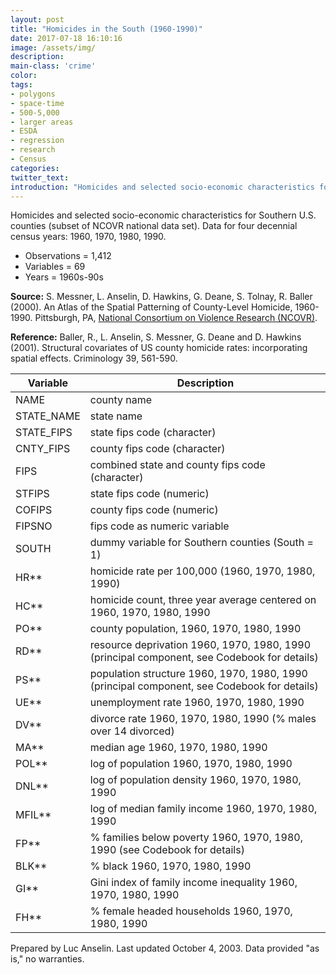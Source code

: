 ```yaml
---
layout: post
title: "Homicides in the South (1960-1990)"
date: 2017-07-18 16:10:16
image: /assets/img/
description:
main-class: 'crime'
color:
tags:
- polygons
- space-time
- 500-5,000
- larger areas
- ESDA
- regression
- research
- Census
categories:
twitter_text:
introduction: "Homicides and selected socio-economic characteristics for continental U.S. counties (1960-1990). "
---
```


<script>
var map = L.map('map');
L.tileLayer('https://api.tiles.mapbox.com/v4/{id}/{z}/{x}/{y}.png?access_token=pk.eyJ1IjoibWFwYm94IiwiYSI6ImNpejY4NXVycTA2emYycXBndHRqcmZ3N3gifQ.rJcFIG214AriISLbB6B5aw', { <!--this is the URL for the natregimes Geojson-->
maxZoom: 18,
attribution: 'Map data &copy; <a href="http://openstreetmap.org">OpenStreetMap</a> contributors, ' +
'<a href="http://creativecommons.org/licenses/by-sa/2.0/">CC-BY-SA</a>, ' +
'Imagery © <a href="http://mapbox.com">Mapbox</a>',
id: 'mapbox.light'
}).addTo(map);

map.scrollWheelZoom.disable();
map.touchZoom.disable();
var enableMapInteraction = function () {
map.scrollWheelZoom.enable();
map.touchZoom.enable();
}
$('#map').on('click touch', enableMapInteraction);

// load GeoJSON from an external file
// load GeoJSON from an external file
$.getJSON("../data/south.geojson",function(data){
// add GeoJSON layer to the map once the file is loaded
var json = L.geoJson(data);
json.addTo(map);
map.fitBounds(json.getBounds());
});

</script>

Homicides and selected socio-economic characteristics for Southern U.S. counties (subset of NCOVR national data set). Data for four decennial census years: 1960, 1970, 1980, 1990.

* Observations = 1,412
* Variables = 69
* Years = 1960s-90s

**Source:** S. Messner, L. Anselin, D. Hawkins, G. Deane, S. Tolnay, R. Baller (2000). An Atlas of the Spatial Patterning of County-Level Homicide, 1960-1990. Pittsburgh, PA, [National Consortium on Violence Research (NCOVR)](http://www.ncovr.heinz.cmu.edu/).

**Reference:** Baller, R., L. Anselin, S. Messner, G. Deane and D. Hawkins (2001). Structural covariates of US county homicide rates: incorporating spatial effects. Criminology 39, 561-590.



| **Variable**                         |**Description**                       |
|---|---|
| NAME                                 | county name                          |
| STATE\_NAME                          | state name                           |
| STATE\_FIPS                          | state fips code (character)          |
| CNTY\_FIPS                           | county fips code (character)         |
| FIPS                                 | combined state and county fips code (character)                            |
| STFIPS                               | state fips code (numeric)            |
| COFIPS                               | county fips code (numeric)           |
| FIPSNO                               | fips code as numeric variable        |
| SOUTH                                | dummy variable for Southern counties  (South = 1)                          |
| HR\*\*                               | homicide rate per 100,000 (1960,     1970, 1980, 1990)                     |
| HC\*\*                               | homicide count, three year average centered on 1960, 1970, 1980, 1990      |
| PO\*\*                               | county population, 1960, 1970, 1980, 1990                                  |
| RD\*\*                               | resource deprivation 1960, 1970,     1980, 1990 (principal component, see  Codebook for details)|
| PS\*\*                               | population structure 1960, 1970,     1980, 1990 (principal component, see Codebook for details) |
| UE\*\*                               | unemployment rate 1960, 1970, 1980,   1990                                 |
| DV\*\*                               | divorce rate 1960, 1970, 1980, 1990  (% males over 14 divorced)            |
| MA\*\*                               | median age 1960, 1970, 1980, 1990                                          |
| POL\*\*                              | log of population 1960, 1970, 1980,   1990                                 |
| DNL\*\*                              | log of population density 1960,   1970, 1980, 1990                         |
| MFIL\*\*                             | log of median family income 1960,     1970, 1980, 1990                     |
| FP\*\*                               | % families below poverty 1960, 1970, 1980, 1990 (see Codebook for details) |
| BLK\*\*                              | % black 1960, 1970, 1980, 1990                                             |
| GI\*\*                               | Gini index of family income           inequality 1960, 1970, 1980, 1990    |
| FH\*\*                               | % female headed households 1960,      1970, 1980, 1990                     |


Prepared by Luc Anselin. Last updated October 4, 2003. Data provided "as is," no warranties.
